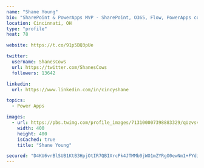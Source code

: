 ```yaml
---
name: "Shane Young"
bio: "SharePoint & PowerApps MVP - SharePoint, O365, Flow, PowerApps consulting? @PowerApps911 | Pure Snark? You found it."
location: Cincinnati, OH
type: "profile"
heat: 78

website: https://t.co/91p5BQ3pUe

twitter:
  username: ShanesCows
  url: https://twitter.com/ShanesCows
  followers: 13642

linkedin:
  url: https://www.linkedin.com/in/cincyshane

topics:
  - Power Apps

images:
  - url: https://pbs.twimg.com/profile_images/713100007398883329/qUzvsvQ3_400x400.jpg
    width: 400
    height: 400
    isCached: true
    title: "Shane Young"

secured: "D4KU6vrBlSUB1KtB3HpjOtIR7QBIXrcPk4JTMMb0jWO1mZYRgO0ewNm1+FYdi8COYdBNg7iJguHH98D7E8cOcNgs7oonJ235iFewsy2A+O7t6tWIBcQs1vIrUvDqUJgUdO3bPY9eZmo5zs5D6V0ipSoRxJ05qEyRl6bJTaQKTEXsxGDf7Qqcav/HqL2tDCEL3uThIw+QfARi9zBYEzvGjwpkIQW4yjW0lzIgWcOKhiLFsvJHJgQht8hO+SV/iJ4HZURZJCxL71C4QVk1lva9tW3bZJzyxMriLT9fgjgE95SI0Tqwdg1IXbDODPQPoEafFnUPjf7tuX30ML6htM/V1mnobecqP0Hgqlt3grDJmNAa3QyWpwkDWppBA/MOSUTjyheJ3qVKMFDBcOtN3iFKNJlfIto+pfqwO0cyVKlxUdg=;TIleJpQRUqwU5mMOprgYTA=="
---
```



